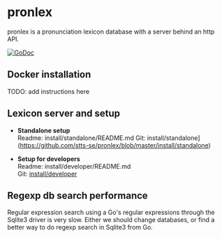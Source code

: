 # pronlex
pronlex is a pronunciation lexicon database with a server behind an http API.

[![GoDoc](https://godoc.org/github.com/stts-se/pronlex?status.svg)](https://godoc.org/github.com/stts-se/pronlex)


## Docker installation

TODO: add instructions here


## Lexicon server and setup

* **Standalone setup**    
Readme: install/standalone/README.md
Git: install/standalone](https://github.com/stts-se/pronlex/blob/master/install/standalone)

* **Setup for developers**    
Readme: install/developer/README.md   
Git: [install/developer](https://github.com/stts-se/pronlex/blob/master/install/developer)



## Regexp db search performance

Regular expression search using a Go's regular expressions through the Sqlite3 driver is very slow. Either we should change databases, or find a better way to do regexp search in Sqlite3 from Go.


